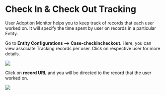 # Check In & Check Out Tracking

User Adoption Monitor helps you to keep track of records that each user worked on. It will specify the time spent by user on records in a particular Entity.&#x20;

Go to **Entity Configurations --> Case-checkincheckout**. Here, you can view associate Tracking records per user. Click on respective user for more details.

![](../../.gitbook/assets/Checkin\_7.png)

Click on **record URL** and you will be directed to the record that the user worked on.

![](../../.gitbook/assets/Checkin\_8.png)
